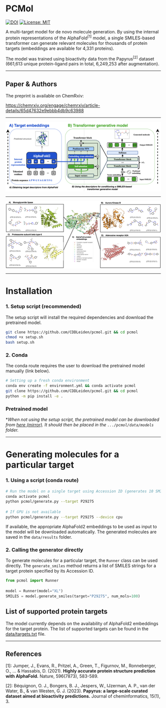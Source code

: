 # PCMol 
 [![DOI](https://zenodo.org/badge/DOI/10.5281/zenodo.10512870.svg)](https://doi.org/10.5281/zenodo.10512870) [![License: MIT](https://img.shields.io/badge/License-MIT-yellow.svg)](https://opensource.org/licenses/MIT)

A multi-target model for de novo molecule generation. By using the internal protein representations of the AlphaFold<sup>[1]</sup> model, a single SMILES-based transformer can generate relevant molecules for thousands of protein targets (embeddings are available for 4,331 proteins). 

The model was trained using bioactivity data from the Papyrus<sup>[2]</sup> dataset (661,613 unique protein-ligand pairs in total, 6,249,253 after augmentation).

---

## Paper & Authors

The preprint is available on ChemRxiv:

https://chemrxiv.org/engage/chemrxiv/article-details/65d47632e9ebbb4db9c63988

---

![alt text](assets/PCMol.png)

---

![alt text](assets/targets.png)

<!-- ## Requirements

- **Python** 3.8+
- **rdkit** 2021.03.5.0+
- **Torch** 1.7 - 2.1 -->

---

# Installation


### 1. Setup script (recommended)
The setup script will install the required dependencies and download the pretrained model.

```bash
git clone https://github.com/CDDLeiden/pcmol.git && cd pcmol
chmod +x setup.sh
bash setup.sh
```

### 2. Conda
The conda route requires the user to download the pretrained model manually (link below).

```bash
# Setting up a fresh conda environment
conda env create -f environment.yml && conda activate pcmol
git clone https://github.com/CDDLeiden/pcmol.git && cd pcmol
python -m pip install -e .
```
<!-- 
### 3. Docker 

*Note: The docker image is currently not available.*

The docker image contains all the prerequisites and the pretrained model.
```bash
# Pull the docker image
docker pull andriusbern/pcmol:latest
``` -->

### Pretrained model

**When not using the setup script, the pretrained model can be downloaded from [here](https://zenodo.org/records/10512870)[ (mirror)](https://surfdrive.surf.nl/files/index.php/s/T0wUBOmAEYYxxOo). It should then be placed in the `.../pcmol/data/models` folder.*

---

# Generating molecules for a particular target
<!-- 
### 1. Docker
```bash
# Run the model on a single target using UniProt ID (generates 10 SMILES strings)
docker run -it andriusbern/pcmol:latest python -m pcmol.generate --target P21819
``` -->

### 1. Using a script (conda route) 
```bash
# Run the model on a single target using Accession ID (generates 10 SMILES strings)
conda activate pcmol
python pcmol/generate.py --target P29275

# If GPU is not available
python pcmol/generate.py --target P29275 --device cpu
```


If available, the appropriate AlphaFold2 embeddings to be used as input to the model will be downloaded automatically. The generated molecules are saved in the `data/results` folder.

### 2. Calling the generator directly

To generate molecules for a particular target, the `Runner` class can be used directly. The `generate_smiles` method returns a list of SMILES strings for a target protein specified by its Accession ID.

```python
from pcmol import Runner

model = Runner(model="XL")
SMILES = model.generate_smiles(target="P29275", num_mols=100)
```

## List of supported protein targets

The model currently depends on the availability of AlphaFold2 embeddings for the target protein. The list of supported targets can be found in the [data/targets.txt](data/targets.txt) file.

<!-- ## Training

To retrain the model you first need to download the dataset from [here]().

```bash
## Train the model
python pcmol/train.py --model default
``` -->

---


## References

[1]: Jumper, J., Evans, R., Pritzel, A., Green, T., Figurnov, M., Ronneberger, O., ... & Hassabis, D. (2021). **Highly accurate protein structure prediction with AlphaFold.** Nature, 596(7873), 583-589.

[2]: Béquignon, O. J., Bongers, B. J., Jespers, W., IJzerman, A. P., van der Water, B., & van Westen, G. J. (2023). **Papyrus: a large-scale curated dataset aimed at bioactivity predictions.** Journal of cheminformatics, 15(1), 3.

